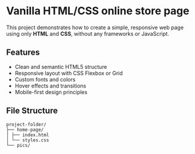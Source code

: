 # Vanilla HTML/CSS online store page

This project demonstrates how to create a simple, responsive web page using only **HTML** and **CSS**, without any frameworks or JavaScript.

## Features

- Clean and semantic HTML5 structure
- Responsive layout with CSS Flexbox or Grid
- Custom fonts and colors
- Hover effects and transitions
- Mobile-first design principles

## File Structure

```
project-folder/
├── home-page/
│ ├── index.html
│ └── styles.css
└── pics/
```